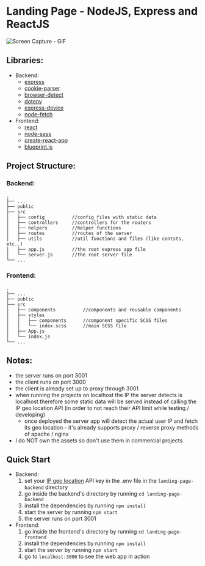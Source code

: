 
# Landing Page - NodeJS, Express and ReactJS

![Screen Capture - GIF](https://github.com/5haw4/landing-page-nodejs-express-react/blob/master/screen-capture.gif?raw=true)


## Libraries:
- Backend:
    - [express](https://www.npmjs.com/package/express)
    - [cookie-parser](https://www.npmjs.com/package/cookie-parser)
    - [browser-detect](https://github.com/KennethanCeyer/browser-detect)
    - [dotenv](https://www.npmjs.com/package/dotenv)
    - [express-device](https://www.npmjs.com/package/express-device)
    - [node-fetch](https://www.npmjs.com/package/node-fetch)
- Frontend:
    - [react](https://reactjs.org/)
    - [node-sass](https://www.npmjs.com/package/node-sass)
    - [create-react-app](https://www.npmjs.com/package/create-react-app)
    - [blueprint.js](https://blueprintjs.com/)

## Project Structure:
### Backend:
    .
    ├── ...
    ├── public
    ├── src
    │   ├── config          //config files with static data
    │   ├── controllers     //controllers for the routers
    │   ├── helpers         //helper functions
    │   ├── routes          //routes of the server
    │   ├── utils           //util functions and files (like contsts, etc..)
    │   ├── app.js          //the root express app file
    │   └── server.js       //the root server file
    └── ...

### Frontend:
    .
    ├── ...
    ├── public
    ├── src
    │   ├── components          //components and reusable components
    │   ├── styles
    │   │   ├── components      //component specific SCSS files
    │   │   └── index.scss      //main SCSS file
    │   ├── App.js
    │   └── index.js
    └── ...

## Notes:
- the server runs on port 3001
- the client runs on port 3000
- the client is already set up to proxy through 3001
- when running the projects on localhost the IP the server detects is localhost therefore some static data will be served instead of calling the IP geo location API (in order to not reach their API limit while testing / developing)
    - once deployed the server app will detect the actual user IP and fetch its geo location - it's already supports proxy / reverse proxy methods of apache / nginx
- I do NOT own the assets so don't use them in commercial projects

## Quick Start
- Backend:
    1. set your [IP geo location](https://ipgeolocation.io/) API key in the .env file in the `landing-page-backend` directory
    1. go inside the backend's directory by running `cd landing-page-backend`
    2. install the dependencies by running `npm install`
    3. start the server by running `npm start`
    4. the server runs on port 3001
- Frontend:
    1. go inside the frontend's directory by running `cd landing-page-frontend`
    2. install the dependencies by running `npm install`
    3. start the server by running `npm start`
    4. go to `localhost:3000` to see the web app in action
